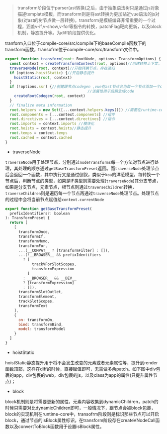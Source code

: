 > transform阶段位于parser(ast转换)之后，由于抽象语法树只是通过js对象描述template模板，而transform则是将ast转换为更加贴近vue语法的js对象(对ast的树节点做一层转换)。transform是模板编译非常重要的一个过程，涵盖v-if,v-show,v-for等指令的转换，patchFlag靶向更新，以及block机制，静态提升等。为diff阶段提供优化。

tranform入口位于compile-core/src/compile下的baseCompile函数下的transform函数，transofrm位于compile-core/src/transform文件中。

```javascript
export function transform(root: RootNode, options: TransformOptions) {
  const context = createTransformContext(root, options)//创建转换上下文，vue在ast转换，transform转换，codengen过程都会																												//创建一个context
  traverseNode(root, context)//开始转换节点，存在递归
  if (options.hoistStatic) {//开启静态提升
    hoistStatic(root, context)
  }
  if (!options.ssr) {//创建跟节点codegen ,vue在ast节点会为每一个节点添加一个codegenNode属性,在transform阶段为其赋值
    								 //该属性用于后期生成code
    createRootCodegen(root, context)
  }
  // finalize meta information
  root.helpers = new Set([...context.helpers.keys()]) //需要在runtime-core/runtime-dom中传入实现方式
  root.components = [...context.components] //组件
  root.directives = [...context.directives] //指令
  root.imports = context.imports //模块化
  root.hoists = context.hoists//静态提升
  root.temps = context.temps
  root.cached = context.cached
}
```

- traverseNode

```traverseNode```用于处理节点，分别通过```nodeTransforms```每一个方法对节点进行处理，其处理的顺序通过```getBaseTransformPreset```返回。而```traverseNode```处理节点后会返回一个函数，其中执行又是通过倒叙，类似于```koa```的洋葱模型，每转换一个节点后，判断节点的类型，如果是IF类型则需要处理(```traverseNode```)其分支节点，如果是分支节点，元素节点，根节点则通过```traverseChildren```转换，```traverseChildren```则是遍历每一个节点再通过```traverseNode```处理节点。处理节点的过程中会将当前节点赋值给```context.currentNode```

```javascript
export function getBaseTransformPreset(
  prefixIdentifiers?: boolean
): TransformPreset {
  return [
    [
      transformOnce,
      transformIf,
      transformMemo,
      transformFor,
      ...(__COMPAT__ ? [transformFilter] : []),
      ...(!__BROWSER__ && prefixIdentifiers
        ? [
            trackVForSlotScopes,
            transformExpression
          ]
        : __BROWSER__ && __DEV__
        ? [transformExpression]
        : []),
      transformSlotOutlet,
      transformElement,
      trackSlotScopes,
      transformText
    ],
    {
      on: transformOn,
      bind: transformBind,
      model: transformModel
    }
  ]
}
```

- hoistStatic

hoistStatic静态提升用于将不会发生改变的元素或者元素属性等，提升到render函数顶部，这样在diff的时候，直接赋值即可，无需做多余patch。如下图中div包裹的app，div包裹的web，div包裹的js，以及class为app的属性(只提升属性节点)；

- block

block机制则是将需要更新的属性，元素内容收集到dynamicChildren，patch的时候只需要对比dynamicChildren即可，一般情况下，跟节点会被block包裹，block的实现机制在runtime-core中，transofrm阶段则是标识那些节点可以开启block，通过节点的isBlock属性标识。在transform阶段存在createVNodeCall函数以及convertToBlock函数用于设置isBlock属性。